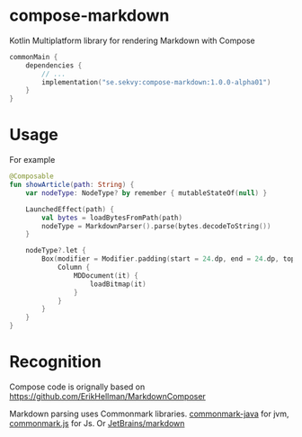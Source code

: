 # compose-markdown
Kotlin Multiplatform library for rendering Markdown with Compose

```kotlin
commonMain {
    dependencies {
        // ...
        implementation("se.sekvy:compose-markdown:1.0.0-alpha01")
    }
}
```

# Usage
For example

```kotlin
@Composable
fun showArticle(path: String) {
    var nodeType: NodeType? by remember { mutableStateOf(null) }

    LaunchedEffect(path) {
        val bytes = loadBytesFromPath(path)
        nodeType = MarkdownParser().parse(bytes.decodeToString())
    }

    nodeType?.let {
        Box(modifier = Modifier.padding(start = 24.dp, end = 24.dp, top = 24.dp, bottom = 24.dp)) {
            Column {
                MDDocument(it) {
                    loadBitmap(it)
                }
            }
        }
    }
}
```

# Recognition

Compose code is orignally based on
https://github.com/ErikHellman/MarkdownComposer

Markdown parsing uses Commonmark libraries.
[commonmark-java](https://github.com/commonmark/commonmark-java) for jvm,
[commonmark.js](https://github.com/commonmark/commonmark.js) for Js. Or [JetBrains/markdown](https://github.com/JetBrains/markdown)

